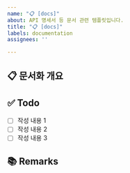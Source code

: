 ```yaml
---
name: "📋 [docs]"
about: API 명세서 등 문서 관련 템플릿입니다.
title: "📋 [docs]"
labels: documentation
assignees: ''

---
```


## 📋 문서화 개요
<!-- 문서화할 내용을 적 -->
## ✅ Todo
- [ ] 작성 내용 1
- [ ] 작성 내용 2
- [ ] 작성 내용 3
## 📚 Remarks
<!-- 비고사항이 있었다면 적기 -->
